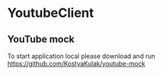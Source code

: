 # YoutubeClient

## YouTube mock

To start application local please download and run https://github.com/KostyaKulak/youtube-mock
